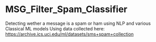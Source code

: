 # MSG_Filter_Spam_Classifier
Detecting wether a message is a spam or ham using NLP and various Classical ML models
Using data collected here: https://archive.ics.uci.edu/ml/datasets/sms+spam+collection
